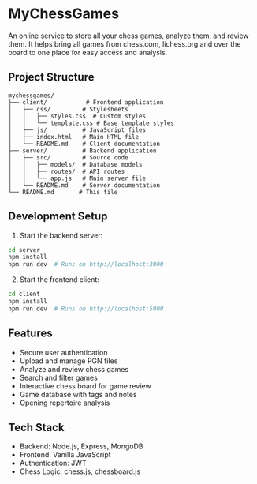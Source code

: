 # MyChessGames
An online service to store all your chess games, analyze them, and review them. It helps bring all games from chess.com, lichess.org and over the board to one place for easy access and analysis.

## Project Structure

```
mychessgames/
├── client/           # Frontend application
│   ├── css/         # Stylesheets
│   │   ├── styles.css  # Custom styles
│   │   └── template.css # Base template styles
│   ├── js/          # JavaScript files
│   ├── index.html   # Main HTML file
│   └── README.md    # Client documentation
├── server/          # Backend application
│   ├── src/         # Source code
│   │   ├── models/  # Database models
│   │   ├── routes/  # API routes
│   │   └── app.js   # Main server file
│   └── README.md    # Server documentation
└── README.md       # This file
```

## Development Setup

1. Start the backend server:
```bash
cd server
npm install
npm run dev  # Runs on http://localhost:3000
```

2. Start the frontend client:
```bash
cd client
npm install
npm run dev  # Runs on http://localhost:5000
```

## Features

- Secure user authentication
- Upload and manage PGN files
- Analyze and review chess games
- Search and filter games
- Interactive chess board for game review
- Game database with tags and notes
- Opening repertoire analysis

## Tech Stack

- Backend: Node.js, Express, MongoDB
- Frontend: Vanilla JavaScript
- Authentication: JWT
- Chess Logic: chess.js, chessboard.js

